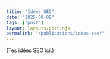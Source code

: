 ```yaml
---
title: "Idées SEO"
date: "2025-08-09"
tags: ["post"]
layout: layouts/post.njk
permalink: "/publications/idees-seo/"
---
```

(Tes idées SEO ici.)
